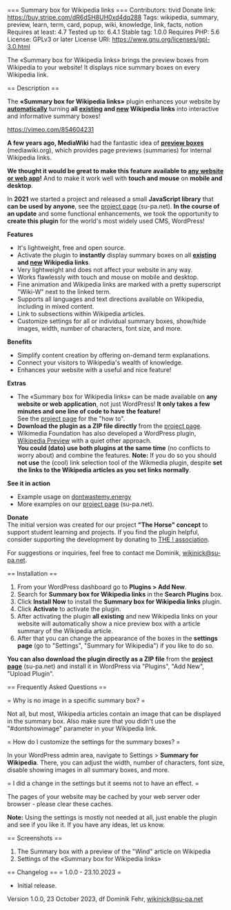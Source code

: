 === Summary box for Wikipedia links ===
Contributors: tivid
Donate link: https://buy.stripe.com/dR6dSH8UH0xd4dq288
Tags: wikipedia, summary, preview, learn, term, card, popup, wiki, knowledge, link, facts, notion
Requires at least: 4.7
Tested up to: 6.4.1
Stable tag: 1.0.0
Requires PHP: 5.6
License: GPLv3 or later
License URI: https://www.gnu.org/licenses/gpl-3.0.html

The «Summary box for Wikipedia links» brings the preview boxes from Wikipedia to your website! 
It displays nice summary boxes on every Wikipedia link.

== Description ==

The **«Summary box for Wikipedia links»** plugin enhances your website by **<u>automatically</u>** turning **all <u>existing</u> and <u>new</u> Wikipedia links** into interactive and informative summary boxes! 

https://vimeo.com/854604231

**A few years ago, MediaWiki** had the fantastic idea of [**preview boxes**](https://www.mediawiki.org/wiki/Page_Previews) (mediawiki.org), which provides page previews (summaries) for internal Wikipedia links. 

**We thought it would be great to make this feature available to <u>any website or web app</u>!** And to make it work well with **touch and mouse** on **mobile and desktop**.

In **2021** we started a project and released a small **JavaScript library** that **can be used by anyone**, see the [project page](https://su-pa.net/wikiPrevBox/) (su-pa.net). **In the course of an update** and some functional enhancements, we took the opportunity to **create this plugin** for the world's most widely used CMS, WordPress!

**Features**
* It's lightweight, free and open source.
* Activate the plugin to **instantly** display summary boxes on all **<u>existing</u> and <u>new</u> Wikipedia links**.
* Very lightweight and does not affect your website in any way.
* Works flawlessly with touch and mouse on mobile and desktop.
* Fine animation and Wikipedia links are marked with a pretty superscript "Wiki-W" next to the linked term.
* Supports all languages and text directions available on Wikipedia, including in mixed content.
* Link to subsections within Wikipedia articles.
* Customize settings for all or individual summary boxes, show/hide images, width, number of characters, font size, and more.

**Benefits**
* Simplify content creation by offering on-demand term explanations.
* Connect your visitors to Wikipedia's wealth of knowledge.
* Enhances your website with a useful and nice feature!

**Extras**
* The «Summary box for Wikipedia links» can be made available on **any website or web application**, not just WordPress! **It only takes a few minutes and one line of code to have the feature!**  
See the [project page](https://su-pa.net/wikiPrevBox/) for the "how to".
* **Download the plugin as a ZIP file directly** from the [project page](https://su-pa.net/wikiPrevBox/).
* Wikimedia Foundation has also developed a WordPress plugin, [Wikipedia Preview](https://wordpress.org/plugins/wikipedia-preview) with a quiet other approach.  
**You could (dato) use both plugins at the same time** (no conflicts to worry about) and combine the features. **Note:** If you do so you should **not use** the (cool) link selection tool of the Wikmedia plugin, despite **set the links to the Wikipedia articles as you set links normally**. 

**See it in action**
* Example usage on [dontwastemy.energy](https://dontwastemy.energy/2023/05/23/video-games-and-the-environment-how-are-they-related/)
* More examples on our [project page](https://su-pa.net/wikiPrevBox/) (su-pa.net).

**Donate**  
The initial version was created for our project **"The Horse" concept** to support student learning and projects. If you find the plugin helpful, consider supporting the development by donating to [THE ! association](https://the-horse.education).

For suggestions or inquiries, feel free to contact me
Dominik, wikinick@su-pa.net.

== Installation ==

1. From your WordPress dashboard go to **Plugins > Add New**.
1. Search for **Summary box for Wikipedia links** in the **Search Plugins** box.
1. Click **Install Now** to install the **Summary box for Wikipedia links** plugin.
1. Click **Activate** to activate the plugin.
1. After activating the plugin **all existing** and new Wikipedia links on your website will automatically show a nice preview box with a article summary of the Wikipedia article.
1. After that you can change the appearance of the boxes in the **settings page** (go to "Settings", "Summary for Wikipedia") if you like to do so. 

**You can also download the plugin directly as a ZIP file** from the [**project page**](https://su-pa.net/wikiPrevBox/) (su-pa.net) and install it in WordPress via "Plugins", "Add New", "Upload Plugin".

== Frequently Asked Questions ==

= Why is no image in a specific summary box? =

Not all, but most, Wikipedia articles contain an image that can be displayed in the summary box. Also make sure that you didn't use the "#dontshowimage" parameter in your Wikipedia link.

= How do I customize the settings for the summary boxes? =

In your WordPress admin area, navigate to Settings > **Summary for Wikipedia**. There, you can adjust the width, number of characters, font size, disable showing images in all summary boxes, and more.

= I did a change in the settings but it seems not to have an effect. =

The pages of your website may be cached by your web server oder browser - please clear these caches.

**Note:** Using the settings is mostly not needed at all, just enable the plugin and see if you like it. If you have any ideas, let us know.


== Screenshots ==

1. The Summary box with a preview of the "Wind" article on Wikipedia
2. Settings of the «Summary box for Wikipedia links»

== Changelog ==
= 1.0.0 - 23.10.2023 =
* Initial release.

Version 1.0.0, 23 October 2023, df
Dominik Fehr, wikinick@su-pa.net
